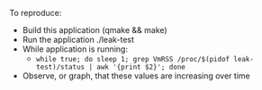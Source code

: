 
To reproduce:
- Build this application (qmake && make)
- Run the application ./leak-test
- While application is running:
  - `while true; do sleep 1; grep VmRSS /proc/$(pidof leak-test)/status | awk '{print $2}'; done`
- Observe, or graph, that these values are increasing over time 
